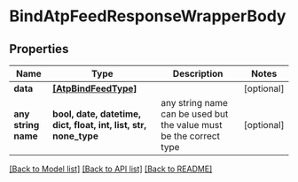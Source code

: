 # BindAtpFeedResponseWrapperBody


## Properties
Name | Type | Description | Notes
------------ | ------------- | ------------- | -------------
**data** | [**[AtpBindFeedType]**](AtpBindFeedType.md) |  | [optional] 
**any string name** | **bool, date, datetime, dict, float, int, list, str, none_type** | any string name can be used but the value must be the correct type | [optional]

[[Back to Model list]](../README.md#documentation-for-models) [[Back to API list]](../README.md#documentation-for-api-endpoints) [[Back to README]](../README.md)


